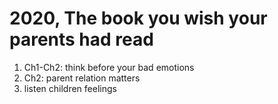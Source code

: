 # 2020, The book you wish your parents had read
1. Ch1-Ch2: think before your bad emotions
2. Ch2: parent relation matters
3. listen children feelings


